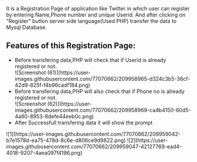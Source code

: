 <!DOCTYPE html>
<html lang="en">

<head>
    <meta charset="UTF-8" />
    <meta name="viewport" content="width=device-width, initial-scale=1.0" />
    <meta http-equiv="X-UA-Compatible" content="ie=edge" />
    <title>Registration Form</title>
    <link rel="stylesheet" href="style.css" />
</head>

<body>
<p>It is a Registration Page of application like Twitter in which user can register by entering Name,Phone number and unique Userid.
And after clicking on "Register" button server side language(Used PHP) transfer the data to Mysql Database.</p>
<h2>Features of this Registration Page:</h2>
<ul>
  <li>Before transfering data,PHP will check that if Userid is already registered or not.</li>
  ![Screenshot (61)](https://user-images.githubusercontent.com/77070662/209958965-d324c3b5-36cf-42d9-825f-f4b96cadf184.png)
  <li>Before transfering data,PHP will also check that if Phone no is already registered or not.</li>
    ![Screenshot (62)](https://user-images.githubusercontent.com/77070662/209958969-ca4b4150-60d5-4a80-8953-8defe44eeb0c.png)
  <li>After Successfull transfering data it will show the prompt</li>
</ul>
![1](https://user-images.githubusercontent.com/77070662/209959042-b7e1578d-ea75-478d-8c6e-d806ce9d9822.png)
![2](https://user-images.githubusercontent.com/77070662/209959047-42127769-ead4-4018-9207-4aea097f4196.png)
</body>

</html>
